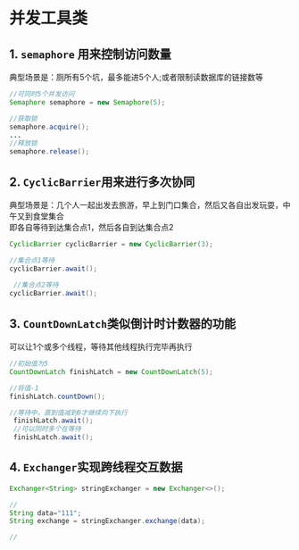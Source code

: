 并发工具类
==


## 1. `semaphore` 用来控制访问数量

典型场景是：厕所有5个坑，最多能进5个人;或者限制读数据库的链接数等

```java
//可同时5个并发访问
Semaphore semaphore = new Semaphore(5);

//获取锁
semaphore.acquire();
...
//释放锁
semaphore.release();
```

## 2. `CyclicBarrier`用来进行多次协同

典型场景是：几个人一起出发去旅游，早上到门口集合，然后又各自出发玩耍，中午又到食堂集合  
即各自等待到达集合点1，然后各自到达集合点2

```java
CyclicBarrier cyclicBarrier = new CyclicBarrier(3);

//集合点1等待
cyclicBarrier.await();
 
 //集合点2等待
cyclicBarrier.await();
```

## 3. `CountDownLatch`类似倒计时计数器的功能
可以让1个或多个线程，等待其他线程执行完毕再执行

```java
//初始值为5
CountDownLatch finishLatch = new CountDownLatch(5);

//将值-1
finishLatch.countDown();

//等待中，直到值减到0才继续向下执行
 finishLatch.await();
 //可以同时多个在等待
 finishLatch.await();
```

## 4. `Exchanger`实现跨线程交互数据

```java
Exchanger<String> stringExchanger = new Exchanger<>();

//
String data="111";
String exchange = stringExchanger.exchange(data);

//
```
